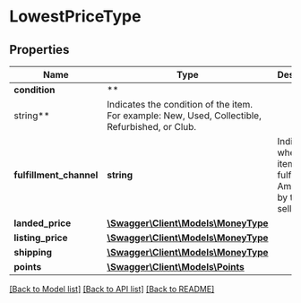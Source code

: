# LowestPriceType

## Properties

Name | Type | Description | Notes
------------ | ------------- | ------------- | -------------
**condition** | **
string** | Indicates the condition of the item. For example: New, Used, Collectible, Refurbished, or Club. |
**fulfillment_channel** | **string** | Indicates whether the item is fulfilled by Amazon or by the seller. |
**landed_price** | [**\Swagger\Client\Models\MoneyType**](MoneyType.md) |  |
**listing_price** | [**\Swagger\Client\Models\MoneyType**](MoneyType.md) |  |
**shipping** | [**\Swagger\Client\Models\MoneyType**](MoneyType.md) |  |
**points** | [**\Swagger\Client\Models\Points**](Points.md) |  | [optional]

[[Back to Model list]](../../README.md#documentation-for-models) [[Back to API list]](../../README.md#documentation-for-api-endpoints) [[Back to README]](../../README.md)


